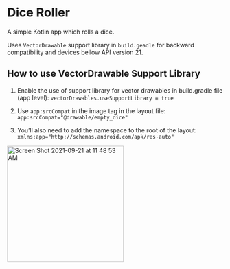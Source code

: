# Dice Roller
A simple Kotlin app which rolls a dice.

Uses `VectorDrawable` support library in `build.geadle` for backward compatibility and devices bellow API version 21. 

## How to use VectorDrawable Support Library
1. Enable the use of support library for vector drawables in build.gradle file (app level): 
```vectorDrawables.useSupportLibrary = true```

2. Use ```app:srcCompat``` in the image tag in the layout file: ```app:srcCompat="@drawable/empty_dice"```

3. You’ll also need to add the namespace to the root of the layout: ```xmlns:app="http://schemas.android.com/apk/res-auto"```

<img width="271" alt="Screen Shot 2021-09-21 at 11 48 53 AM" src="https://user-images.githubusercontent.com/25829099/134203799-6de60fd6-512f-471d-bb8f-f5fa58df40e6.png">
